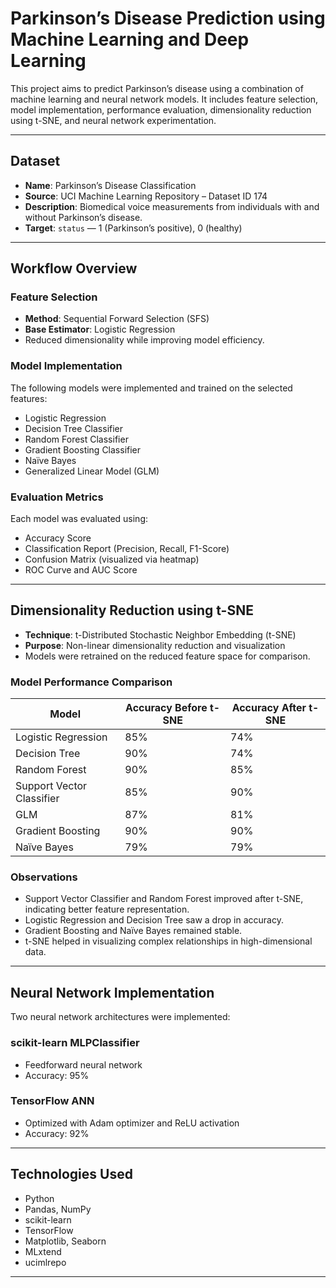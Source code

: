 # Parkinson’s Disease Prediction using Machine Learning and Deep Learning

This project aims to predict Parkinson’s disease using a combination of machine learning and neural network models. It includes feature selection, model implementation, performance evaluation, dimensionality reduction using t-SNE, and neural network experimentation.

---

## Dataset

- **Name**: Parkinson’s Disease Classification  
- **Source**: UCI Machine Learning Repository – Dataset ID 174  
- **Description**: Biomedical voice measurements from individuals with and without Parkinson’s disease.  
- **Target**: `status` — 1 (Parkinson’s positive), 0 (healthy)

---

## Workflow Overview

### Feature Selection

- **Method**: Sequential Forward Selection (SFS)  
- **Base Estimator**: Logistic Regression  
- Reduced dimensionality while improving model efficiency.

### Model Implementation

The following models were implemented and trained on the selected features:

- Logistic Regression  
- Decision Tree Classifier  
- Random Forest Classifier  
- Gradient Boosting Classifier  
- Naïve Bayes  
- Generalized Linear Model (GLM)

### Evaluation Metrics

Each model was evaluated using:

- Accuracy Score  
- Classification Report (Precision, Recall, F1-Score)  
- Confusion Matrix (visualized via heatmap)  
- ROC Curve and AUC Score

---

## Dimensionality Reduction using t-SNE

- **Technique**: t-Distributed Stochastic Neighbor Embedding (t-SNE)  
- **Purpose**: Non-linear dimensionality reduction and visualization  
- Models were retrained on the reduced feature space for comparison.

### Model Performance Comparison

| Model                     | Accuracy Before t-SNE | Accuracy After t-SNE |
|---------------------------|------------------------|-----------------------|
| Logistic Regression       | 85%                    | 74%                   |
| Decision Tree             | 90%                    | 74%                   |
| Random Forest             | 90%                    | 85%                   |
| Support Vector Classifier | 85%                    | 90%                   |
| GLM                       | 87%                    | 81%                   |
| Gradient Boosting         | 90%                    | 90%                   |
| Naïve Bayes               | 79%                    | 79%                   |

### Observations

- Support Vector Classifier and Random Forest improved after t-SNE, indicating better feature representation.
- Logistic Regression and Decision Tree saw a drop in accuracy.
- Gradient Boosting and Naïve Bayes remained stable.
- t-SNE helped in visualizing complex relationships in high-dimensional data.

---

## Neural Network Implementation

Two neural network architectures were implemented:

### scikit-learn MLPClassifier

- Feedforward neural network  
- Accuracy: 95%

### TensorFlow ANN

- Optimized with Adam optimizer and ReLU activation  
- Accuracy: 92%

---

## Technologies Used

- Python  
- Pandas, NumPy  
- scikit-learn  
- TensorFlow  
- Matplotlib, Seaborn  
- MLxtend  
- ucimlrepo

---
